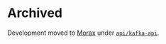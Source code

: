 # Archived

Development moved to [Morax](https://github.com/tisonkun/morax/) under [`api/kafka-api`](https://github.com/tisonkun/morax/tree/main/api/kafka-api).

